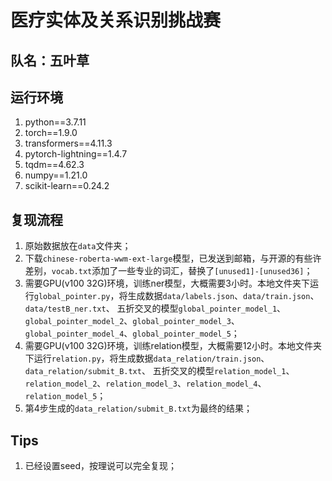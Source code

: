 # 医疗实体及关系识别挑战赛    
## 队名：五叶草
## 运行环境
1. python==3.7.11
2. torch==1.9.0
3. transformers==4.11.3
4. pytorch-lightning==1.4.7
5. tqdm==4.62.3
6. numpy==1.21.0
7. scikit-learn==0.24.2

## 复现流程
1. 原始数据放在`data`文件夹；
2. 下载`chinese-roberta-wwm-ext-large`模型，已发送到邮箱，与开源的有些许差别，`vocab.txt`添加了一些专业的词汇，替换了`[unused1]-[unused36]`；
3. 需要GPU(v100 32G)环境，训练ner模型，大概需要3小时。本地文件夹下运行`global_pointer.py`，将生成数据`data/labels.json`、`data/train.json`、`data/testB_ner.txt`、
   五折交叉的模型`global_pointer_model_1`、`global_pointer_model_2`、`global_pointer_model_3`、`global_pointer_model_4`、`global_pointer_model_5`；
4. 需要GPU(v100 32G)环境，训练relation模型，大概需要12小时。本地文件夹下运行`relation.py`，将生成数据`data_relation/train.json`、`data_relation/submit_B.txt`、
   五折交叉的模型`relation_model_1`、`relation_model_2`、`relation_model_3`、`relation_model_4`、`relation_model_5`；
5. 第4步生成的`data_relation/submit_B.txt`为最终的结果；

## Tips
1. 已经设置seed，按理说可以完全复现；